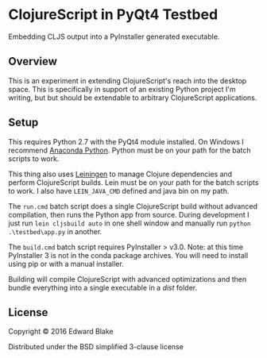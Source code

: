 # ClojureScript in PyQt4 Testbed

Embedding CLJS output into a PyInstaller generated executable.

## Overview

This is an experiment in extending ClojureScript's reach into the desktop space.
This is specifically in support of an existing Python project I'm writing, but
but should be extendable to arbitrary ClojureScript applications.

## Setup

This requires Python 2.7 with the PyQt4 module installed. On Windows I recommend
[Anaconda Python](https://www.continuum.io/downloads). Python must be on your
path for the batch scripts to work.

This thing also uses [Leiningen](https://www.leiningen.org) to manage Clojure
dependencies and perform ClojureScript builds. Lein must be on your path for the
batch scripts to work. I also have `LEIN_JAVA_CMD` defined and java bin on my
path.

The `run.cmd` batch script does a single ClojureScript build without advanced
compilation, then runs the Python app from source. During development I just run
`lein cljsbuild auto` in one shell window and manually run
`python .\testbed\app.py` in another.

The `build.cmd` batch script requires PyInstaller > v3.0. Note: at this time
PyInstaller 3 is not in the conda package archives. You will need to install
using pip or with a manual installer.

Building will compile ClojureScript with advanced optimizations and then bundle
everything into a single executable in a _dist_ folder.

## License

Copyright © 2016 Edward Blake

Distributed under the BSD simplified 3-clause license
